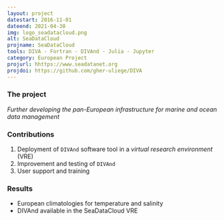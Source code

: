 ```yaml
---
layout: project
datestart: 2016-11-01
dateend: 2021-04-30
img: logo_seadatacloud.png
alt: SeaDataCloud
projname: SeaDataCloud
tools: DIVA - Fortran - DIVAnd - Julia - Jupyter
category: European Project
projurl: hhttps://www.seadatanet.org
projdoi: https://github.com/gher-uliege/DIVA
---
```


### The project

_Further developing the pan-European infrastructure for marine and ocean data management_

### Contributions 

1. Deployment of `DIVAnd` software tool in a _virtual research environment_ (VRE)
2. Improvement and testing of `DIVAnd`
3. User support and training

### Results

- European climatologies for temperature and salinity
- DIVAnd available in the SeaDataCloud VRE